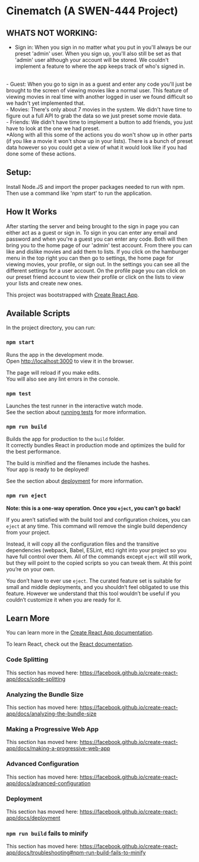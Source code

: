 # Cinematch (A SWEN-444 Project)

## WHATS NOT WORKING:
- Sign in: When you sign in no matter what you put in you'll always be our preset 'admin' user. When you sign up, you'll also still be set as 
that 'admin' user although your account will be stored. We couldn't implement a feature to where the app keeps track of who's signed in.
<br/>
- Guest: When you go to sign in as a guest and enter any code you'll just be brought to the screen of viewing movies like a normal user. This 
feature of viewing movies in real time with another logged in user we found difficult so we hadn't yet implemented that.
<br/>
- Movies: There's only about 7 movies in the system. We didn't have time to figure out a full API to grab the data so we just preset some movie data.
<br/>
- Friends: We didn't have time to implement a button to add friends, you just have to look at the one we had preset.
<br/>
*Along with all this some of the actions you do won't show up in other parts (if you like a movie it won't show up in your lists). There is a bunch of preset data however so you could get a view of what it would look like if you had done some of these actions.


## Setup:
Install Node.JS and import the proper packages needed to run with npm. Then use a command like 'npm start' to run the application.

## How It Works
After starting the server and being brought to the sign in page you can either act as a guest or sign in. To sign in you can enter any email and password and when you're a guest you can enter any code. Both will then bring you to the home page of our 'admin' test account. From there you can like and dislike movies and add them to lists. If you click on the hamburger menu in the top right you can then go to settings, the home page for viewing movies, your profile, or sign out. In the settings you can see all the different settings for a user account. On the profile page you can click on our preset friend account to view their profile or click on the lists to view your lists and create new ones.


This project was bootstrapped with [Create React App](https://github.com/facebook/create-react-app).<br />

## Available Scripts

In the project directory, you can run:

### `npm start`

Runs the app in the development mode.<br />
Open [http://localhost:3000](http://localhost:3000) to view it in the browser.

The page will reload if you make edits.<br />
You will also see any lint errors in the console.

### `npm test`

Launches the test runner in the interactive watch mode.<br />
See the section about [running tests](https://facebook.github.io/create-react-app/docs/running-tests) for more information.

### `npm run build`

Builds the app for production to the `build` folder.<br />
It correctly bundles React in production mode and optimizes the build for the best performance.

The build is minified and the filenames include the hashes.<br />
Your app is ready to be deployed!

See the section about [deployment](https://facebook.github.io/create-react-app/docs/deployment) for more information.

### `npm run eject`

**Note: this is a one-way operation. Once you `eject`, you can’t go back!**

If you aren’t satisfied with the build tool and configuration choices, you can `eject` at any time. This command will remove the single build dependency from your project.

Instead, it will copy all the configuration files and the transitive dependencies (webpack, Babel, ESLint, etc) right into your project so you have full control over them. All of the commands except `eject` will still work, but they will point to the copied scripts so you can tweak them. At this point you’re on your own.

You don’t have to ever use `eject`. The curated feature set is suitable for small and middle deployments, and you shouldn’t feel obligated to use this feature. However we understand that this tool wouldn’t be useful if you couldn’t customize it when you are ready for it.

## Learn More

You can learn more in the [Create React App documentation](https://facebook.github.io/create-react-app/docs/getting-started).

To learn React, check out the [React documentation](https://reactjs.org/).

### Code Splitting

This section has moved here: https://facebook.github.io/create-react-app/docs/code-splitting

### Analyzing the Bundle Size

This section has moved here: https://facebook.github.io/create-react-app/docs/analyzing-the-bundle-size

### Making a Progressive Web App

This section has moved here: https://facebook.github.io/create-react-app/docs/making-a-progressive-web-app

### Advanced Configuration

This section has moved here: https://facebook.github.io/create-react-app/docs/advanced-configuration

### Deployment

This section has moved here: https://facebook.github.io/create-react-app/docs/deployment

### `npm run build` fails to minify

This section has moved here: https://facebook.github.io/create-react-app/docs/troubleshooting#npm-run-build-fails-to-minify
